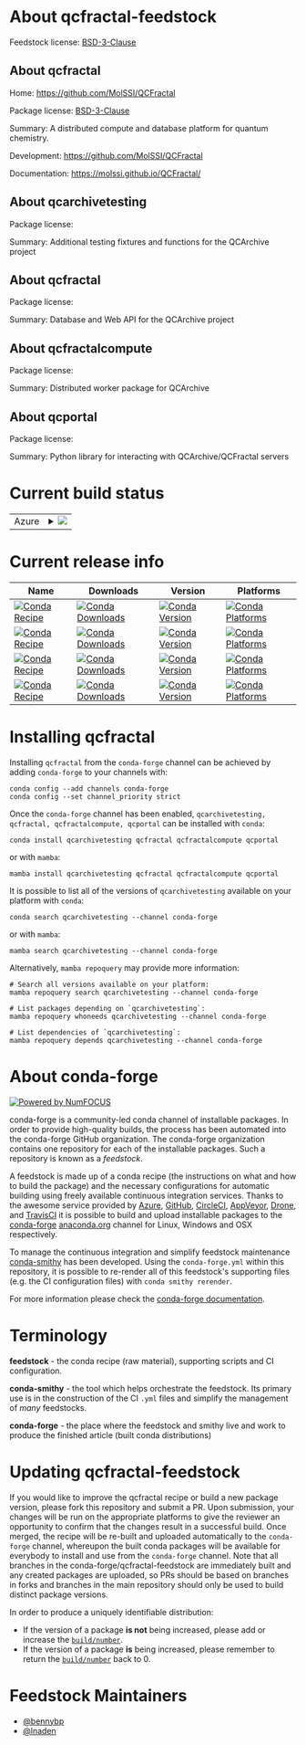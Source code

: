 About qcfractal-feedstock
=========================

Feedstock license: [BSD-3-Clause](https://github.com/conda-forge/qcfractal-feedstock/blob/main/LICENSE.txt)


About qcfractal
---------------

Home: https://github.com/MolSSI/QCFractal

Package license: [BSD-3-Clause](https://opensource.org/license/bsd-3-clause/)

Summary: A distributed compute and database platform for quantum chemistry.

Development: https://github.com/MolSSI/QCFractal

Documentation: https://molssi.github.io/QCFractal/

About qcarchivetesting
----------------------



Package license: 

Summary: Additional testing fixtures and functions for the QCArchive project

About qcfractal
---------------



Package license: 

Summary: Database and Web API for the QCArchive project

About qcfractalcompute
----------------------



Package license: 

Summary: Distributed worker package for QCArchive

About qcportal
--------------



Package license: 

Summary: Python library for interacting with QCArchive/QCFractal servers

Current build status
====================


<table>
    
  <tr>
    <td>Azure</td>
    <td>
      <details>
        <summary>
          <a href="https://dev.azure.com/conda-forge/feedstock-builds/_build/latest?definitionId=6225&branchName=main">
            <img src="https://dev.azure.com/conda-forge/feedstock-builds/_apis/build/status/qcfractal-feedstock?branchName=main">
          </a>
        </summary>
        <table>
          <thead><tr><th>Variant</th><th>Status</th></tr></thead>
          <tbody><tr>
              <td>linux_64</td>
              <td>
                <a href="https://dev.azure.com/conda-forge/feedstock-builds/_build/latest?definitionId=6225&branchName=main">
                  <img src="https://dev.azure.com/conda-forge/feedstock-builds/_apis/build/status/qcfractal-feedstock?branchName=main&jobName=linux&configuration=linux%20linux_64_" alt="variant">
                </a>
              </td>
            </tr><tr>
              <td>osx_64</td>
              <td>
                <a href="https://dev.azure.com/conda-forge/feedstock-builds/_build/latest?definitionId=6225&branchName=main">
                  <img src="https://dev.azure.com/conda-forge/feedstock-builds/_apis/build/status/qcfractal-feedstock?branchName=main&jobName=osx&configuration=osx%20osx_64_" alt="variant">
                </a>
              </td>
            </tr><tr>
              <td>win_64</td>
              <td>
                <a href="https://dev.azure.com/conda-forge/feedstock-builds/_build/latest?definitionId=6225&branchName=main">
                  <img src="https://dev.azure.com/conda-forge/feedstock-builds/_apis/build/status/qcfractal-feedstock?branchName=main&jobName=win&configuration=win%20win_64_" alt="variant">
                </a>
              </td>
            </tr>
          </tbody>
        </table>
      </details>
    </td>
  </tr>
</table>

Current release info
====================

| Name | Downloads | Version | Platforms |
| --- | --- | --- | --- |
| [![Conda Recipe](https://img.shields.io/badge/recipe-qcarchivetesting-green.svg)](https://anaconda.org/conda-forge/qcarchivetesting) | [![Conda Downloads](https://img.shields.io/conda/dn/conda-forge/qcarchivetesting.svg)](https://anaconda.org/conda-forge/qcarchivetesting) | [![Conda Version](https://img.shields.io/conda/vn/conda-forge/qcarchivetesting.svg)](https://anaconda.org/conda-forge/qcarchivetesting) | [![Conda Platforms](https://img.shields.io/conda/pn/conda-forge/qcarchivetesting.svg)](https://anaconda.org/conda-forge/qcarchivetesting) |
| [![Conda Recipe](https://img.shields.io/badge/recipe-qcfractal-green.svg)](https://anaconda.org/conda-forge/qcfractal) | [![Conda Downloads](https://img.shields.io/conda/dn/conda-forge/qcfractal.svg)](https://anaconda.org/conda-forge/qcfractal) | [![Conda Version](https://img.shields.io/conda/vn/conda-forge/qcfractal.svg)](https://anaconda.org/conda-forge/qcfractal) | [![Conda Platforms](https://img.shields.io/conda/pn/conda-forge/qcfractal.svg)](https://anaconda.org/conda-forge/qcfractal) |
| [![Conda Recipe](https://img.shields.io/badge/recipe-qcfractalcompute-green.svg)](https://anaconda.org/conda-forge/qcfractalcompute) | [![Conda Downloads](https://img.shields.io/conda/dn/conda-forge/qcfractalcompute.svg)](https://anaconda.org/conda-forge/qcfractalcompute) | [![Conda Version](https://img.shields.io/conda/vn/conda-forge/qcfractalcompute.svg)](https://anaconda.org/conda-forge/qcfractalcompute) | [![Conda Platforms](https://img.shields.io/conda/pn/conda-forge/qcfractalcompute.svg)](https://anaconda.org/conda-forge/qcfractalcompute) |
| [![Conda Recipe](https://img.shields.io/badge/recipe-qcportal-green.svg)](https://anaconda.org/conda-forge/qcportal) | [![Conda Downloads](https://img.shields.io/conda/dn/conda-forge/qcportal.svg)](https://anaconda.org/conda-forge/qcportal) | [![Conda Version](https://img.shields.io/conda/vn/conda-forge/qcportal.svg)](https://anaconda.org/conda-forge/qcportal) | [![Conda Platforms](https://img.shields.io/conda/pn/conda-forge/qcportal.svg)](https://anaconda.org/conda-forge/qcportal) |

Installing qcfractal
====================

Installing `qcfractal` from the `conda-forge` channel can be achieved by adding `conda-forge` to your channels with:

```
conda config --add channels conda-forge
conda config --set channel_priority strict
```

Once the `conda-forge` channel has been enabled, `qcarchivetesting, qcfractal, qcfractalcompute, qcportal` can be installed with `conda`:

```
conda install qcarchivetesting qcfractal qcfractalcompute qcportal
```

or with `mamba`:

```
mamba install qcarchivetesting qcfractal qcfractalcompute qcportal
```

It is possible to list all of the versions of `qcarchivetesting` available on your platform with `conda`:

```
conda search qcarchivetesting --channel conda-forge
```

or with `mamba`:

```
mamba search qcarchivetesting --channel conda-forge
```

Alternatively, `mamba repoquery` may provide more information:

```
# Search all versions available on your platform:
mamba repoquery search qcarchivetesting --channel conda-forge

# List packages depending on `qcarchivetesting`:
mamba repoquery whoneeds qcarchivetesting --channel conda-forge

# List dependencies of `qcarchivetesting`:
mamba repoquery depends qcarchivetesting --channel conda-forge
```


About conda-forge
=================

[![Powered by
NumFOCUS](https://img.shields.io/badge/powered%20by-NumFOCUS-orange.svg?style=flat&colorA=E1523D&colorB=007D8A)](https://numfocus.org)

conda-forge is a community-led conda channel of installable packages.
In order to provide high-quality builds, the process has been automated into the
conda-forge GitHub organization. The conda-forge organization contains one repository
for each of the installable packages. Such a repository is known as a *feedstock*.

A feedstock is made up of a conda recipe (the instructions on what and how to build
the package) and the necessary configurations for automatic building using freely
available continuous integration services. Thanks to the awesome service provided by
[Azure](https://azure.microsoft.com/en-us/services/devops/), [GitHub](https://github.com/),
[CircleCI](https://circleci.com/), [AppVeyor](https://www.appveyor.com/),
[Drone](https://cloud.drone.io/welcome), and [TravisCI](https://travis-ci.com/)
it is possible to build and upload installable packages to the
[conda-forge](https://anaconda.org/conda-forge) [anaconda.org](https://anaconda.org/)
channel for Linux, Windows and OSX respectively.

To manage the continuous integration and simplify feedstock maintenance
[conda-smithy](https://github.com/conda-forge/conda-smithy) has been developed.
Using the ``conda-forge.yml`` within this repository, it is possible to re-render all of
this feedstock's supporting files (e.g. the CI configuration files) with ``conda smithy rerender``.

For more information please check the [conda-forge documentation](https://conda-forge.org/docs/).

Terminology
===========

**feedstock** - the conda recipe (raw material), supporting scripts and CI configuration.

**conda-smithy** - the tool which helps orchestrate the feedstock.
                   Its primary use is in the construction of the CI ``.yml`` files
                   and simplify the management of *many* feedstocks.

**conda-forge** - the place where the feedstock and smithy live and work to
                  produce the finished article (built conda distributions)


Updating qcfractal-feedstock
============================

If you would like to improve the qcfractal recipe or build a new
package version, please fork this repository and submit a PR. Upon submission,
your changes will be run on the appropriate platforms to give the reviewer an
opportunity to confirm that the changes result in a successful build. Once
merged, the recipe will be re-built and uploaded automatically to the
`conda-forge` channel, whereupon the built conda packages will be available for
everybody to install and use from the `conda-forge` channel.
Note that all branches in the conda-forge/qcfractal-feedstock are
immediately built and any created packages are uploaded, so PRs should be based
on branches in forks and branches in the main repository should only be used to
build distinct package versions.

In order to produce a uniquely identifiable distribution:
 * If the version of a package **is not** being increased, please add or increase
   the [``build/number``](https://docs.conda.io/projects/conda-build/en/latest/resources/define-metadata.html#build-number-and-string).
 * If the version of a package **is** being increased, please remember to return
   the [``build/number``](https://docs.conda.io/projects/conda-build/en/latest/resources/define-metadata.html#build-number-and-string)
   back to 0.

Feedstock Maintainers
=====================

* [@bennybp](https://github.com/bennybp/)
* [@lnaden](https://github.com/lnaden/)

